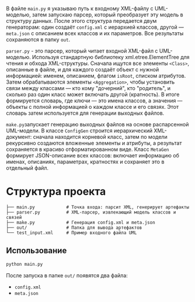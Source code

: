 В файле `main.py` я указываю путь к входному XML-файлу с UML-моделью, затем запускаю парсер, который преобразует эту модель в структуру данных. После этого структура передается двум генераторам: один создаёт `config.xml` с иерархией классов, другой — `meta.json` с описанием всех классов и их параметров. Все результаты сохраняются в папку `out`.

`parser.py` - это парсер, который читает входной XML-файл с UML-моделью. Используя стандартную библиотеку xml.etree.ElementTree для чтения и обхода XML-структуры. Сначала ищутся все элементы `<Class>`, описанные в файле, и для каждого создаёт объект с нужной информацией: именем, описанием, флагом `isRoot`, списком атрибутов. Затем обрабатываются элементы `<Aggregation>`, чтобы установить связи между классами — кто кому "дочерний", кто "родитель", и сколько раз один класс может включать другой (кратность).
В итоге формируется словарь, где ключи — это имена классов, а значения — объекты с полной информацией о каждом классе и его связях. Этот словарь затем используется для генерации выходных файлов.

`make.py`запускает генерацию выходных файлов на основе распарсенной UML-модели. В классе `ConfigGen` строится иерархический XML-документ: сначала находится корневой класс, затем по модели рекурсивно создаются вложенные элементы и атрибуты, а результат сохраняется в красиво отформатированном виде. Класс `MetaGen` формирует JSON-описание всех классов: включает информацию об именах, описаниях, параметрах, кратностях и сохраняет это в отдельный файл.

# Структура проекта

```
├── main.py            # Точка входа: парсит XML, генерирует артефакты
├── parser.py          # XML-парсер, извлекающий модель классов и связей
├── make.py            # Генерация config.xml и meta.json
├── out/               # Папка для вывода артефактов
└── test_input.xml     # Пример входного файла UML
```

## Использование

```bash
python main.py
```

После запуска в папке `out/` появятся два файла:

* `config.xml`
* `meta.json`
